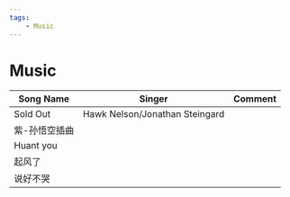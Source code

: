 ```yaml
---
tags:
    - Music
---
```


# Music

| Song Name     | Singer                         | Comment |
| ------------- | ------------------------------ | ------- |
| Sold Out      | Hawk Nelson/Jonathan Steingard |         |
| 紫-孙悟空插曲 |                                |         |
| Huant you     |                                |         |
| 起风了        |                                |         |
| 说好不哭      |                                |         |
